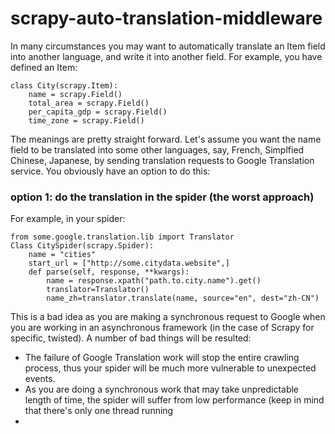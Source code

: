 # scrapy-auto-translation-middleware

In many circumstances you may want to automatically translate an Item field into another language, and write it into another field. For example, you have defined an Item:

    class City(scrapy.Item):
	    name = scrapy.Field()
	    total_area = scrapy.Field()
	    per_capita_gdp = scrapy.Field()
	    time_zone = scrapy.Field()

The meanings are pretty straight forward. Let's assume you want the name field to be translated into some other languages, say, French, Simplfied Chinese, Japanese, by sending translation requests to Google Translation service. You obviously have an option to do this:
### option 1:  do the translation in the spider (the worst approach)
For example, in your spider:

    from some.google.translation.lib import Translator
    Class CitySpider(scrapy.Spider):
	    name = "cities"
	    start_url = ["http://some.citydata.website",]
	    def parse(self, response, **kwargs):
		    name = response.xpath("path.to.city.name").get()
		    translator=Translator()
		    name_zh=translator.translate(name, source="en", dest="zh-CN")
This is a bad idea as you are making a synchronous request to Google when you are working in an asynchronous framework (in the case of Scrapy for specific, twisted).  A number of bad things will be resulted:
* The failure of Google Translation work will stop the entire crawling process, thus your spider will be much more vulnerable to unexpected events.
* As you are doing a synchronous work that may take unpredictable length of time, the spider will suffer from low performance (keep in mind that there's only one thread running 
* 
 
<!--stackedit_data:
eyJoaXN0b3J5IjpbLTc1NzY4MDIxMyw1NjA5MDQ1OSwtMjAyNj
k5NzU4NSwtMjMwMDkxODQ3LC0xMTgyMzE1OTk5LC04OTkwOTIz
ODgsMTAwNTkxOTM4MiwtMTQ2MzA2NzgyOSw3MDM1MzI3LC05OD
c5MjE3MywtMjEwMzE1ODEzNywtODg1NDg5MjZdfQ==
-->